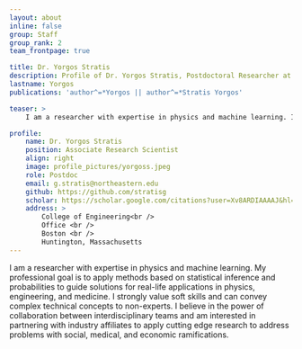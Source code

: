 ```yaml
---
layout: about
inline: false
group: Staff
group_rank: 2
team_frontpage: true

title: Dr. Yorgos Stratis
description: Profile of Dr. Yorgos Stratis, Postdoctoral Researcher at the Cognitive Systems Lab.
lastname: Yorgos
publications: 'author^=*Yorgos || author^=*Stratis Yorgos'

teaser: >
    I am a researcher with expertise in physics and machine learning. I strongly value soft skills and can convey complex technical concepts to non-experts. I believe in the power of collaboration between interdisciplinary teams and am interested in partnering with industry affiliates to apply cutting edge research to address problems with social, medical, and economic ramifications.

profile:
    name: Dr. Yorgos Stratis
    position: Associate Research Scientist
    align: right
    image: profile_pictures/yorgoss.jpeg
    role: Postdoc
    email: g.stratis@northeastern.edu
    github: https://github.com/stratisg
    scholar: https://scholar.google.com/citations?user=Xv8ARDIAAAAJ&hl=en
    address: >
        College of Engineering<br />
        Office <br />
        Boston <br />
        Huntington, Massachusetts
---
```


I am a researcher with expertise in physics and machine learning. My professional goal is to apply methods based on statistical inference and probabilities to guide solutions for real-life applications in physics, engineering, and medicine. I strongly value soft skills and can convey complex technical concepts to non-experts. I believe in the power of collaboration between interdisciplinary teams and am interested in partnering with industry affiliates to apply cutting edge research to address problems with social, medical, and economic ramifications.